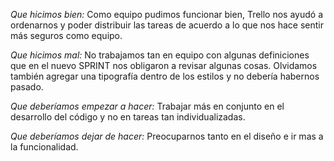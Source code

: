 ﻿
*Que hicimos bien:* Como equipo pudimos funcionar bien, Trello nos ayudó a ordenarnos y poder distribuir las tareas de acuerdo a lo que nos hace sentir más seguros como equipo.

*Que hicimos mal:* No trabajamos tan en equipo con algunas definiciones que en el nuevo SPRINT nos obligaron a revisar algunas cosas. Olvidamos también agregar una tipografía dentro de los estilos y no debería habernos pasado.

*Que deberíamos empezar a hacer:* Trabajar más en conjunto en el desarrollo del código y no en tareas tan individualizadas.

*Que deberíamos dejar de hacer:* Preocuparnos tanto en el diseño e ir mas a la funcionalidad.


